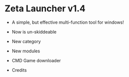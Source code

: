 # Zeta Launcher v1.4
- A simple, but effective multi-function tool for windows!

- Now is un-skiddeable
- New category
- New modules
- CMD Game downloader
- Credits
